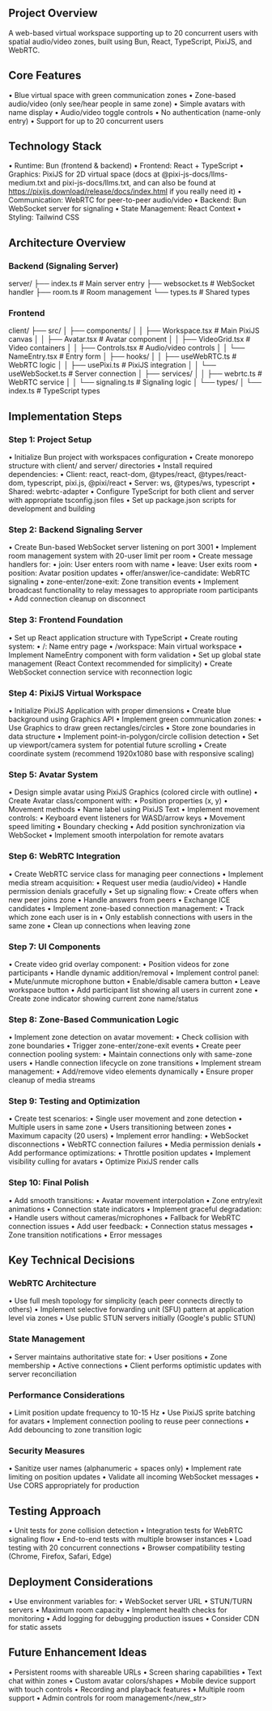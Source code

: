 ## Project Overview

A web-based virtual workspace supporting up to 20 concurrent users
with spatial audio/video zones, built using Bun, React,
TypeScript, PixiJS, and WebRTC.

## Core Features

• Blue virtual space with green communication zones
• Zone-based audio/video (only see/hear people in same zone)
• Simple avatars with name display
• Audio/video toggle controls
• No authentication (name-only entry)
• Support for up to 20 concurrent users

## Technology Stack

• Runtime: Bun (frontend & backend)
• Frontend: React + TypeScript
• Graphics: PixiJS for 2D virtual space (docs at @pixi-js-docs/llms-medium.txt and pixi-js-docs/llms.txt, and can also be found at https://pixijs.download/release/docs/index.html if you really need it)
• Communication: WebRTC for peer-to-peer audio/video
• Backend: Bun WebSocket server for signaling
• State Management: React Context
• Styling: Tailwind CSS

## Architecture Overview

### Backend (Signaling Server)

server/
├── index.ts # Main server entry
├── websocket.ts # WebSocket handler
├── room.ts # Room management
└── types.ts # Shared types

### Frontend

client/
├── src/
│ ├── components/
│ │ ├── Workspace.tsx # Main PixiJS canvas
│ │ ├── Avatar.tsx # Avatar component
│ │ ├── VideoGrid.tsx # Video containers
│ │ ├── Controls.tsx # Audio/video controls
│ │ └── NameEntry.tsx # Entry form
│ ├── hooks/
│ │ ├── useWebRTC.ts # WebRTC logic
│ │ ├── usePixi.ts # PixiJS integration
│ │ └── useWebSocket.ts # Server connection
│ ├── services/
│ │ ├── webrtc.ts # WebRTC service
│ │ └── signaling.ts # Signaling logic
│ └── types/
│ └── index.ts # TypeScript types

## Implementation Steps

### Step 1: Project Setup

• Initialize Bun project with workspaces configuration
• Create monorepo structure with client/ and server/ directories
• Install required dependencies:
• Client: react, react-dom, @types/react, @types/react-dom,
typescript, pixi.js, @pixi/react
• Server: ws, @types/ws, typescript
• Shared: webrtc-adapter
• Configure TypeScript for both client and server with appropriate
tsconfig.json files
• Set up package.json scripts for development and building

### Step 2: Backend Signaling Server

• Create Bun-based WebSocket server listening on port 3001
• Implement room management system with 20-user limit per room
• Create message handlers for:
• join: User enters room with name
• leave: User exits room
• position: Avatar position updates
• offer/answer/ice-candidate: WebRTC signaling
• zone-enter/zone-exit: Zone transition events
• Implement broadcast functionality to relay messages to
appropriate room participants
• Add connection cleanup on disconnect

### Step 3: Frontend Foundation

• Set up React application structure with TypeScript
• Create routing system:
• /: Name entry page
• /workspace: Main virtual workspace
• Implement NameEntry component with form validation
• Set up global state management (React Context recommended for
simplicity)
• Create WebSocket connection service with reconnection logic

### Step 4: PixiJS Virtual Workspace

• Initialize PixiJS Application with proper dimensions
• Create blue background using Graphics API
• Implement green communication zones:
• Use Graphics to draw green rectangles/circles
• Store zone boundaries in data structure
• Implement point-in-polygon/circle collision detection
• Set up viewport/camera system for potential future scrolling
• Create coordinate system (recommend 1920x1080 base with
responsive scaling)

### Step 5: Avatar System

• Design simple avatar using PixiJS Graphics (colored circle with
outline)
• Create Avatar class/component with:
• Position properties (x, y)
• Movement methods
• Name label using PixiJS Text
• Implement movement controls:
• Keyboard event listeners for WASD/arrow keys
• Movement speed limiting
• Boundary checking
• Add position synchronization via WebSocket
• Implement smooth interpolation for remote avatars

### Step 6: WebRTC Integration

• Create WebRTC service class for managing peer connections
• Implement media stream acquisition:
• Request user media (audio/video)
• Handle permission denials gracefully
• Set up signaling flow:
• Create offers when new peer joins zone
• Handle answers from peers
• Exchange ICE candidates
• Implement zone-based connection management:
• Track which zone each user is in
• Only establish connections with users in the same zone
• Clean up connections when leaving zone

### Step 7: UI Components

• Create video grid overlay component:
• Position videos for zone participants
• Handle dynamic addition/removal
• Implement control panel:
• Mute/unmute microphone button
• Enable/disable camera button
• Leave workspace button
• Add participant list showing all users in current zone
• Create zone indicator showing current zone name/status

### Step 8: Zone-Based Communication Logic

• Implement zone detection on avatar movement:
• Check collision with zone boundaries
• Trigger zone-enter/zone-exit events
• Create peer connection pooling system:
• Maintain connections only with same-zone users
• Handle connection lifecycle on zone transitions
• Implement stream management:
• Add/remove video elements dynamically
• Ensure proper cleanup of media streams

### Step 9: Testing and Optimization

• Create test scenarios:
• Single user movement and zone detection
• Multiple users in same zone
• Users transitioning between zones
• Maximum capacity (20 users)
• Implement error handling:
• WebSocket disconnections
• WebRTC connection failures
• Media permission denials
• Add performance optimizations:
• Throttle position updates
• Implement visibility culling for avatars
• Optimize PixiJS render calls

### Step 10: Final Polish

• Add smooth transitions:
• Avatar movement interpolation
• Zone entry/exit animations
• Connection state indicators
• Implement graceful degradation:
• Handle users without cameras/microphones
• Fallback for WebRTC connection issues
• Add user feedback:
• Connection status messages
• Zone transition notifications
• Error messages

## Key Technical Decisions

### WebRTC Architecture

• Use full mesh topology for simplicity (each peer connects
directly to others)
• Implement selective forwarding unit (SFU) pattern at application
level via zones
• Use public STUN servers initially (Google's public STUN)

### State Management

• Server maintains authoritative state for:
• User positions
• Zone membership
• Active connections
• Client performs optimistic updates with server reconciliation

### Performance Considerations

• Limit position update frequency to 10-15 Hz
• Use PixiJS sprite batching for avatars
• Implement connection pooling to reuse peer connections
• Add debouncing to zone transition logic

### Security Measures

• Sanitize user names (alphanumeric + spaces only)
• Implement rate limiting on position updates
• Validate all incoming WebSocket messages
• Use CORS appropriately for production

## Testing Approach

• Unit tests for zone collision detection
• Integration tests for WebRTC signaling flow
• End-to-end tests with multiple browser instances
• Load testing with 20 concurrent connections
• Browser compatibility testing (Chrome, Firefox, Safari, Edge)

## Deployment Considerations

• Use environment variables for:
• WebSocket server URL
• STUN/TURN servers
• Maximum room capacity
• Implement health checks for monitoring
• Add logging for debugging production issues
• Consider CDN for static assets

## Future Enhancement Ideas

• Persistent rooms with shareable URLs
• Screen sharing capabilities
• Text chat within zones
• Custom avatar colors/shapes
• Mobile device support with touch controls
• Recording and playback features
• Multiple room support
• Admin controls for room management</new_str>
